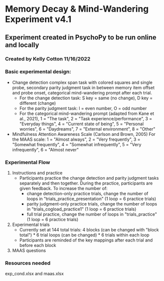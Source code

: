 # Memory Decay & Mind-Wandering Experiment v4.1
## Experiment created in PsychoPy to be run online and locally
### Created by Kelly Cotton 11/16/2022


### Basic experimental design:
* Change detection complex span task with colored squares and single probe, secondary parity judgment task in between memory item offset and probe onset, categorical mind-wandering prompt after each trial.
	* For the change detection task: S key = same (no change), D key = different (change)
	* For the parity judgment task: I = even number, O = odd number
	* For the categorical mind-wandering prompt (adapted from Kane et al., 2021), 1 = "The task", 2 = "Task experience/performance", 3 = "Everyday things", 4 = "Current state of being", 5 = "Personal worries", 6 = "Daydreams", 7 = "External environment", 8 = "Other"
* Mindfulness Attention Awareness Scale (Carlson and Brown, 2005)
		For the MAAS scale: 1 = "Almost always", 2 = "Very frequently", 3 = "Somewhat frequently", 4 = "Somewhat infrequently", 5 = "Very infrequently", 6 = "Almost never"

### Experimental Flow
1. Instructions and practice
	* Participants practice the change detection and parity judgment tasks separately and then together. During the practice, participants are given feedback. To increase the number of:
		* change detection-only practice trials, change the number of loops in "trials_practice_presentation" (1 loop = 6 practice trials) 
		* parity judgment-only practice trials, change the number of loops in "trials_cogload_practice1" (1 loop = 6 practice trials)
		* full trial practice, change the number of loops in "trials_practice" (1 loop = 6 practice trials)
2. Experimental trials
	* Currently set at 144 total trials: 4 blocks (can be changed with "block total") * 6 trial loops (can be changed) * 6 trials within each loop
	* Participants are reminded of the key mappings after each trial and before each block
3. MAAS questions

### Resources needed
exp_cond.xlsx and maas.xlsx
